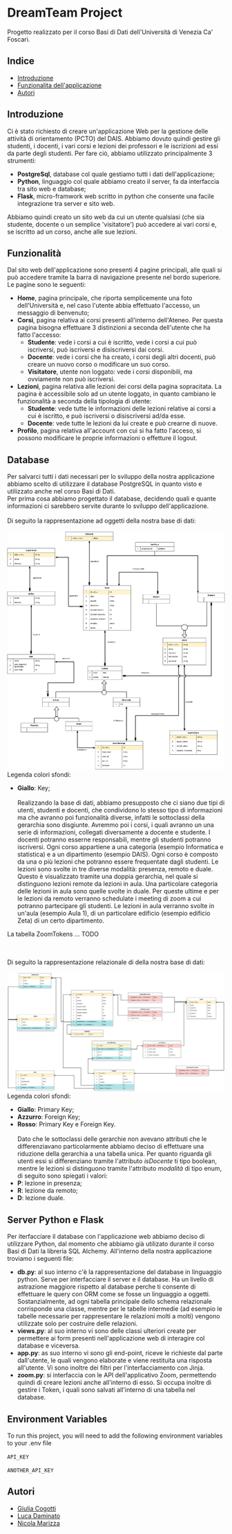 
# DreamTeam Project

Progetto realizzato per il corso Basi di Dati dell'Università di Venezia Ca' Foscari.





## Indice

* [Introduzione](##Introduzione)
* [Funzionalita dell'applicazione](##Funzionalità)
* [Autori](##Autori)
## Introduzione

Ci è stato richiesto di creare un'applicazione Web per la gestione delle attività di orientamento (PCTO) del DAIS.
Abbiamo dovuto quindi gestire gli studenti, i docenti, i vari corsi e lezioni dei professori e le iscrizioni ad essi da parte degli studenti.
Per fare ciò, abbiamo utilizzato principalmente 3 strumenti:
* **PostgreSql**, database col quale gestiamo tutti i dati dell'applicazione;
* **Python**, linguaggio col quale abbiamo creato il server, fa da interfaccia tra sito web e database;
* **Flask**, micro-framwork web scritto in python che consente una facile integrazione tra server e sito web.

Abbiamo quindi creato un sito web da cui un utente qualsiasi (che sia studente, docente o un semplice 'visitatore') può accedere ai vari corsi e, se iscritto ad un corso, anche alle sue lezioni.
## Funzionalità

Dal sito web dell'applicazione sono presenti 4 pagine principali, alle quali si può accedere tramite la barra di navigazione presente nel bordo superiore.
Le pagine sono le seguenti:
* **Home**, pagina principale, che riporta semplicemente una foto dell'Università e, nel caso l'utente abbia effettuato l'accesso, un messaggio di benvenuto;
* **Corsi**, pagina relativa ai corsi presenti all'interno dell'Ateneo. Per questa pagina bisogna effettuare 3 distinzioni a seconda dell'utente che ha fatto l'accesso:
    * **Studente**: vede i corsi a cui è iscritto, vede i corsi a cui può iscriversi, può iscriversi e disiscriversi dai corsi.
    * **Docente**: vede i corsi che ha creato, i corsi degli altri docenti, può creare un nuovo corso o modificare un suo corso.
    * **Visitatore**, utente non loggato: vede i corsi disponibili, ma ovviamente non può iscriversi.
* **Lezioni**, pagina relativa alle lezioni dei corsi della pagina sopracitata. La pagina è accessibile solo ad un utente loggato, in quanto cambiano le funzionalità a seconda della tipologia di utente:
    * **Studente**: vede tutte le informazioni delle lezioni relative ai corsi a cui è iscritto, e può iscriversi o disiscriversi ad/da esse.
    * **Docente**: vede tutte le lezioni da lui create e può crearne di nuove.
* **Profilo**, pagina relativa all'account con cui si ha fatto l'acceso, si possono modificare le proprie informazioni o effetture il logout.


## Database

Per salvarci tutti i dati necessari per lo sviluppo della nostra applicazione abbiamo scelto di utilizzare il database PostgreSQL in quanto visto e utilizzato anche nel corso Basi di Dati.\
Per prima cosa abbiamo progettato il database, decidendo quali e quante informazioni ci sarebbero servite durante lo sviluppo dell'applicazione.\
\
Di seguito la rappresentazione ad oggetti della nostra base di dati:
\
\
![Rappresentazione grafica ad oggetti](https://github.com/nicolamarizza/DbProject/blob/main/docs/SchemaOggetti.png)
\
Legenda colori sfondi:
* **Giallo**: Key;
\
\
Realizzando la base di dati, abbiamo presupposto che ci siano due tipi di utenti, studenti e docenti, che condividono lo stesso tipo di informazioni ma che avranno poi funzionalità diverse, infatti le sottoclassi della gerarchia sono disgiunte.
Avremmo poi i corsi, i quali avranno un una serie di informazioni, collegati diversamente a docente e studente. I docenti potranno esserne responsabili, mentre gli studenti potranno iscriversi. Ogni corso appartiene a una categoria (esempio Informatica e statistica) e a un dipartimento (esempio DAIS).
Ogni corso è composto da una o più lezioni che potranno essere frequentate dagli studenti. Le lezioni sono svolte in tre diverse modalità: presenza, remoto e duale. Questo è visualizzato tramite una doppia gerarchia, nel quale si distinguono lezioni remote da lezioni in aula. Una particolare categoria delle lezioni in aula sono quelle svolte in duale. Per queste ultime e per le lezioni da remoto verranno schedulate i meeting di zoom a cui potranno partecipare gli studenti.
Le lezioni in aula verranno svolte in un'aula (esempio Aula 1), di un particolare edificio (esempio edificio Zeta) di un certo dipartimento.

La tabella ZoomTokens ... TODO



\
\
Di seguito la rappresentazione relazionale di della nostra base di dati:
\
\
![Rappresentazione grafica relazionale](https://github.com/nicolamarizza/DbProject/blob/main/docs/SchemaRelazionale.png)
\
Legenda colori sfondi:
* **Giallo**: Primary Key;
* **Azzurro**: Foreign Key;
* **Rosso**: Primary Key e Foreign Key.
\
\
Dato che le sottoclassi delle gerarchie non avevano attributi che le differenziavano particolarmente abbiamo deciso di effettuare una riduzione della gerarchia a una tabella unica. Per quanto riguarda gli utenti essi si differenziano tramite l'attributo _isDocente_ ti tipo boolean, mentre le lezioni si distinguono tramite l'attributo _modalità_ di tipo enum, di seguito sono spiegati i valori:
* **P**: lezione in presenza;
* **R**: lezione da remoto;
* **D**: lezione duale.

## Server Python e Flask

Per iterfacciare il database con l'applicazione web abbiamo deciso di utilizzare Python, dal momento che abbiamo già utilizato durante il corso Basi di Dati la libreria SQL Alchemy.
All'interno della nostra applicazione troviamo i seguenti file:
* **db.py**: al suo interno c'è la rappresentazione del database in linguaggio python. Serve per interfacciare il server e il database. Ha un livello di astrazione maggiore rispetto al database perche ti consente di effettuare le query con ORM come se fosse un linguaggio a oggetti. Sostanzialmente, ad ogni tabella principale dello schema relazionale corrisponde una classe, mentre per le tabelle intermedie (ad esempio le tabelle necessarie per rappresentare le relazioni molti a molti) vengono utilizzate solo per costruire delle relazioni.
* **views.py**: al suo interno vi sono delle classi ulteriori create per permettere ai form presenti nell'applicazione web di interagire col database e viceversa.
* **app.py**: as suo interno vi sono gli end-point, riceve le richieste dal parte dall'utente, le quali vengono elaborate e viene restituita una risposta all'utente. Vi sono inoltre dei filtri per l'interfacciamento con Jinja.
* **zoom.py**: si interfaccia con le API dell'applicativo Zoom, permettendo quindi di creare lezioni anche all'interno di esso. Si occupa inoltre di gestire i Token, i quali sono salvati all'interno di una tabella nel database.



## Environment Variables

To run this project, you will need to add the following environment variables to your .env file

`API_KEY`

`ANOTHER_API_KEY`


## Autori

- [Giulia Cogotti](https://github.com/cogotti-giulia)
- [Luca Daminato](https://github.com/daminella)
- [Nicola Marizza](https://github.com/nicolamarizza)

